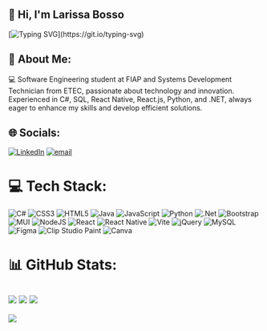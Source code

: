 ## 🎀 Hi, I'm Larissa Bosso
[![Typing SVG](https://readme-typing-svg.demolab.com?font=Fira+Code&pause=1000&color=F7B4D9&center=true&vCenter=true&width=445&separator=%3D&lines=System.out.println(%22Hello+World!%22);%3Dprint(%22Hello+World%22)%3Dcout+%3C%3C+%22Hello+World!%22+%3C%3C+endl;%3Dconsole.log(%22Hello+World%22);)](https://git.io/typing-svg)


## 💬 About Me:
💻 Software Engineering student at FIAP and Systems Development Technician from ETEC, passionate about technology and innovation. Experienced in C#, SQL, React Native, React.js, Python, and .NET, always eager to enhance my skills and develop efficient solutions.


## 🌐 Socials:
[![LinkedIn](https://img.shields.io/badge/LinkedIn-%230077B5.svg?logo=linkedin&logoColor=white)](https://linkedin.com/in/larissa-bosso-dev) [![email](https://img.shields.io/badge/Email-D14836?logo=gmail&logoColor=white)](mailto:larissaqbosso@gmail.com) 

# 💻 Tech Stack:
![C#](https://img.shields.io/badge/c%23-%23239120.svg?style=for-the-badge&logo=csharp&logoColor=white) ![CSS3](https://img.shields.io/badge/css3-%231572B6.svg?style=for-the-badge&logo=css3&logoColor=white) ![HTML5](https://img.shields.io/badge/html5-%23E34F26.svg?style=for-the-badge&logo=html5&logoColor=white) ![Java](https://img.shields.io/badge/java-%23ED8B00.svg?style=for-the-badge&logo=openjdk&logoColor=white) ![JavaScript](https://img.shields.io/badge/javascript-%23323330.svg?style=for-the-badge&logo=javascript&logoColor=%23F7DF1E) ![Python](https://img.shields.io/badge/python-3670A0?style=for-the-badge&logo=python&logoColor=ffdd54) ![.Net](https://img.shields.io/badge/.NET-5C2D91?style=for-the-badge&logo=.net&logoColor=white) ![Bootstrap](https://img.shields.io/badge/bootstrap-%238511FA.svg?style=for-the-badge&logo=bootstrap&logoColor=white) ![MUI](https://img.shields.io/badge/MUI-%230081CB.svg?style=for-the-badge&logo=mui&logoColor=white) ![NodeJS](https://img.shields.io/badge/node.js-6DA55F?style=for-the-badge&logo=node.js&logoColor=white) ![React](https://img.shields.io/badge/react-%2320232a.svg?style=for-the-badge&logo=react&logoColor=%2361DAFB) ![React Native](https://img.shields.io/badge/react_native-%2320232a.svg?style=for-the-badge&logo=react&logoColor=%2361DAFB) ![Vite](https://img.shields.io/badge/vite-%23646CFF.svg?style=for-the-badge&logo=vite&logoColor=white) ![jQuery](https://img.shields.io/badge/jquery-%230769AD.svg?style=for-the-badge&logo=jquery&logoColor=white) ![MySQL](https://img.shields.io/badge/mysql-4479A1.svg?style=for-the-badge&logo=mysql&logoColor=white) ![Figma](https://img.shields.io/badge/figma-%23F24E1E.svg?style=for-the-badge&logo=figma&logoColor=white) ![Clip Studio Paint](https://img.shields.io/badge/ClipStudioPaint-%23CFD3D3.svg?style=for-the-badge&logo=ClipStudioPaint&logoColor=white) ![Canva](https://img.shields.io/badge/Canva-%2300C4CC.svg?style=for-the-badge&logo=Canva&logoColor=white)
# 📊 GitHub Stats:
![](https://github-readme-stats.vercel.app/api?username=lalibosso1&theme=omni&hide_border=true&include_all_commits=false&count_private=false)
![](https://nirzak-streak-stats.vercel.app/?user=lalibosso1&theme=omni&hide_border=true)
![](https://github-readme-stats.vercel.app/api/top-langs/?username=lalibosso1&theme=omni&hide_border=false&include_all_commits=false&count_private=false&layout=compact)
---
[![](https://visitcount.itsvg.in/api?id=lalibosso1&icon=7&color=10)](https://visitcount.itsvg.in)

<!-- Proudly created with GPRM ( https://gprm.itsvg.in ) -->

